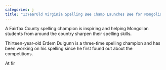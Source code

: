 ```yaml
---
categories: j
title: "13YearOld Virginia Spelling Bee Champ Launches Bee for Mongolian Students"
---
```


A Fairfax County spelling champion is inspiring and helping Mongolian students from around the country sharpen their spelling skills.



Thirteen-year-old Erdem Dulgunn is a three-time spelling champion and has been working on his spelling since he first found out about the competitions. 



At fir